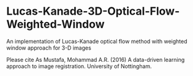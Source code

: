 # Lucas-Kanade-3D-Optical-Flow-Weighted-Window
An implementation of Lucas-Kanade optical flow method with weighted window approach for 3-D images

Please cite As
Mustafa, Mohammad A.R. (2016) A data-driven learning approach to image registration. University of Nottingham.
